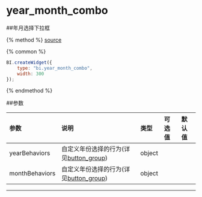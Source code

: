 # year_month_combo

##年月选择下拉框

{% method %}
[source](https://jsfiddle.net/fineui/ehvjj3xt/)

{% common %}
```javascript
BI.createWidget({
    type: "bi.year_month_combo",
    width: 300
});
```

{% endmethod %}

##参数

| 参数    | 说明           | 类型  | 可选值 | 默认值
| :------ |:-------------  | :-----| :----|:----|
| yearBehaviors |自定义年份选择的行为(详见[button_group](../../core/abstract/button_group.md))  | object| |  |
| monthBehaviors |自定义年份选择的行为(详见[button_group](../../core/abstract/button_group.md))  | object| |  |
--- ---